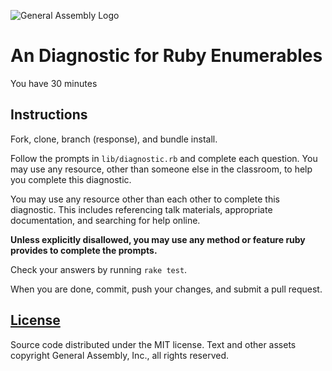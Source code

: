 ![General Assembly Logo](http://i.imgur.com/ke8USTq.png)

# An Diagnostic for Ruby Enumerables

You have 30 minutes

## Instructions

Fork, clone, branch (response), and bundle install.

Follow the prompts in `lib/diagnostic.rb` and complete each question.
You may use any resource, other than someone else in the classroom, to help you
 complete this diagnostic.

You may use any resource other than each other to complete this diagnostic.
This includes referencing talk materials, appropriate documentation, and
 searching for help online.

**Unless explicitly disallowed, you may use any method or feature ruby provides
 to complete the prompts.**

Check your answers by running `rake test`.

When you are done, commit, push your changes, and submit a pull request.

## [License](LICENSE)

Source code distributed under the MIT license. Text and other assets copyright
General Assembly, Inc., all rights reserved.

